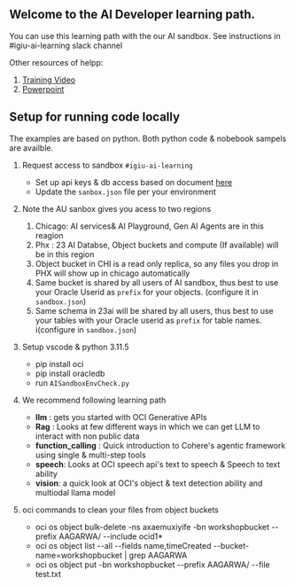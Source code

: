## Welcome to the AI Developer learning path. 

You can use this learning path with the our AI sandbox. See instructions in #igiu-ai-learning slack channel

Other resources of helpp: 
1. [Training Video](https://oracle-my.sharepoint.com/:v:/p/ashish_ag_agarwal/EUIBQblxmdlGtxFPg6C6Vv4Byx9KZRCQWaoELwUvLMYyXw?nav=eyJyZWZlcnJhbEluZm8iOnsicmVmZXJyYWxBcHAiOiJPbmVEcml2ZUZvckJ1c2luZXNzIiwicmVmZXJyYWxBcHBQbGF0Zm9ybSI6IldlYiIsInJlZmVycmFsTW9kZSI6InZpZXciLCJyZWZlcnJhbFZpZXciOiJNeUZpbGVzTGlua0NvcHkifX0&e=BC9qVl)
2. [Powerpoint](https://oracle-my.sharepoint.com/:p:/p/ashish_ag_agarwal/EW8530J_QrpTi8XIe3FMmZABjOfVlJQQkfoUqCNDxpUDQQ?e=HcViLd)


## Setup for running code locally
The examples are based on python. Both python code & nobebook sampels are availble. 


1. Request access to sandbox `#igiu-ai-learning`
   - Set up api keys & db access based on document [here](https://confluence.oraclecorp.com/confluence/display/D2OPS/AISandbox#AISandbox-ToAccessADW)
   - Update the  `sanbox.json` file per your environment   
  
2. Note the AU sanbox gives you acess to two regions
   1. Chicago:  AI services& AI Playground, Gen AI Agents are in this reagion
   2. Phx : 23 AI Databse, Object buckets and compute (If  available) will be in this region
   3. Object bucket in CHI is a read only replica, so any files you drop in PHX will show up in chicago automatically
   4. Same bucket is shared by all users of AI sandbox, thus best to use your Oracle Userid  as `prefix` for your objects. (configure it in `sandbox.json`)
   5. Same schema in 23ai will be shared by all users, thus best to use your tables with your Oracle userid as `prefix` for table names. i(configure in `sandbox.json`)

3. Setup vscode &  python 3.11.5
    - pip install oci
    - pip install oracledb
    - run `AISandboxEnvCheck.py`  

5. We recommend following learning path 
    - **llm** : gets you started with OCI Generative APIs 
    - **Rag** : Looks at few different ways in which we can get LLM to interact with non public data
    - **function_calling** : Quick introduction to Cohere's agentic framework using single & multi-step tools
    - **speech**: Looks at OCI speech api's text to speech & Speech to text ability
    - **vision**: a quick look at OCI's object & text detection ability and multiodal llama model 


1. oci commands to clean your files from object buckets 
   - oci os object bulk-delete -ns axaemuxiyife -bn workshopbucket --prefix AAGARWA/ --include ocid1\*
   - oci os object list --all --fields name,timeCreated --bucket-name=workshopbucket | grep AAGARWA
   - oci os object put -bn workshopbucket --prefix AAGARWA/ --file test.txt
